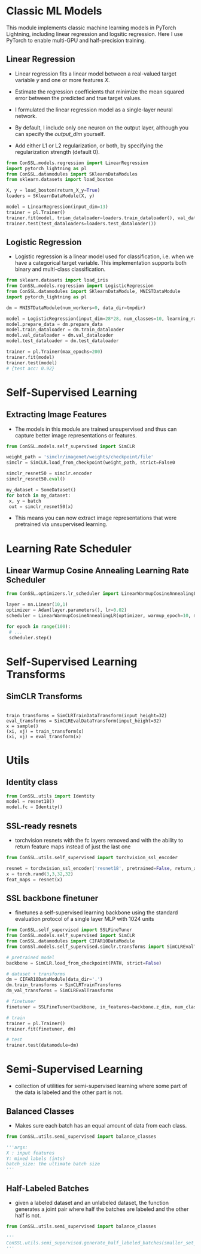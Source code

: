 # Classic ML Models
This module implements classic machine learning models in PyTorch Lightning, including linear regression and logsitic regression.
Here I use PyTorch to enable multi-GPU and half-precision training.

## Linear Regression
* Linear regression fits a linear model between a real-valued target variable *y* and one or more features *X*. 
* Estimate the regression coefficients that minimize the mean squared error between the predicted and true target values.

* I formulated the linear regression model as a single-layer neural network. 
* By default, I include only one neuron on the output layer, although you can specify the *output_dim* yourself.

* Add either L1 or L2 regularization, or both, by specifying the regularization strength (default 0).
```python
from ConSSL.models.regression import LinearRegression
import pytorch_lightning as pl
from ConSSL.datamodules import SKlearnDataModules
from sklearn.datasets import load_boston

X, y = load_boston(return_X_y=True)
loaders = SKlearnDataModule(X, y)

model = LinearRegression(input_dim=13)
trainer = pl.Trainer()
trainer.fit(model, trian_dataloader=loaders.train_dataloader(), val_dataloaders=loaders.val_dataloader())
trainer.test(test_dataloaders=loaders.test_dataloader())
```

## Logistic Regression
* Logistic regression is a linear model used for classification, i.e. when we have a categorical target variable. 
This implementation supports both binary and multi-class classification.

```python
from sklearn.datasets import load_iris
from ConSSL.models.regression import LogisticRegression
from ConSSL.datamodules import SKlearnDataModule, MNISTDataModule
import pytorch_lightning as pl

dm = MNISTDataModule(num_workers=0, data_dir=tmpdir)

model = LogisticRegression(input_dim=28*28, num_classes=10, learning_rate=0.001)
model.prepare_data = dm.prepare_data
model.train_dataloader = dm.train_dataloader
model.val_dataloader = dm.val_dataloader
model.test_dataloader = dm.test_dataloader

trainer = pl.Trainer(max_epochs=200)
trainer.fit(model)
trainer.test(model)
# {test acc: 0.92}
```

# Self-Supervised Learning
## Extracting Image Features 
* The models in this module are trained unsupervised and thus can capture better image representations or features.
```python
from ConSSL.models.self_supervised import SimCLR

weight_path = 'simclr/imagenet/weights/checkpoint/file'
simclr = SimCLR.load_from_checkpoint(weight_path, strict=False0

simclr_resnet50 = simclr.encoder
simclr_resnet50.eval()

my_dataset = SomeDataset()
for batch in my_dataset:
 x, y = batch
 out = simclr_resnet50(x)
```
* This means you can now extract image representations that were pretrained via unsupervised learning.

# Learning Rate Scheduler
## Linear Warmup Cosine Annealing Learning Rate Scheduler
```python
from ConSSL.optimizers.lr_scheduler import LinearWarmupCosineAnnealingLR

layer = nn.Linear(10,1)
optimizer = Adam(layer.parameters(), lr=0.02)
scheduler = LinearWarmupCosineAnnealingLR(optimizer, warmup_epoch=10, max_epochs=100)

for epoch in range(100):
 # ...
 scheduler.step()
 ```
 
 # Self-Supervised Learning Transforms
 ## SimCLR Transforms
 ```from ConSSL.models.self_supervised.simclr.transforms import SimCLRDTrainDataTransforms, SimCLREvalDataTransforms
 
 train_transforms = SimCLRTrainDataTransform(input_height=32)
 eval_transforms = SimCLREvalDataTransform(input_height=32)
 x = sample()
 (xi, xj) = train_transform(x)
 (xi, xj) = eval_transform(x)
```

# Utils
## Identity class 
```python
from ConSSL.utils import Identity
model = resnet18()
model.fc = Identity()
```
## SSL-ready resnets
* torchvision resnets with the fc layers removed and with the ability to return feature maps instead of just the last one 
```python
from ConSSL.utils.self_supervised import torchvision_ssl_encoder

resnet = torchvision_ssl_encoder('resnet18', pretrained=False, return_all_features_maps=True)
x = torch.rand(3,3,32,32)
feat_maps = resnet(x)
```

## SSL backbone finetuner
* finetunes a self-supervised learning backbone using the standard evaluation protocol of a single layer MLP with 1024 units
```python 
from ConSSL.self_supervised import SSLFineTuner
from ConSSL.models.self_supervised import SimCLR
from ConSSL.datamodules import CIFAR10DataModule
from ConSSl.models.self_supervised.simclr.transforms import SimCLREvalTransforms, SimCLRTrainTransforms

# pretrained model
backbone = SimCLR.load_from_checkpoint(PATH, strict=False)

# dataset + transforms
dm = CIFAR10DataModule(data_dir='.')
dm.train_transforms = SimCLRTrainTransforms
dm_val_transforms = SimCLREvalTransforms

# finetuner
finetuner = SSLFineTuner(backbone, in_features=backbone.z_dim, num_classes=backbone.num_classes)

# train
trainer = pl.Trainer()
trainer.fit(finetuner, dm)

# test
trainer.test(datamodule=dm)
```
# Semi-Supervised Learning
* collection of utilities for semi-supervised learning where some part of the data is labeled and the other part is not.
## Balanced Classes
* Makes sure each batch has an equal amount of data from each class.
```python
from ConSSL.utils.semi_supervised import balance_classes

'''args:
X : input features
Y: mixed labels (ints)
batch_size: the ultimate batch size
'''
```

## Half-Labeled Batches
* given a labeled dataset and an unlabeled dataset, the function generates a joint pair where half the batches are labeled and the other half is not.
```python
from ConSSL.utils.semi_supervised import balance_classes

'''
ConSSL.utils.semi_supervised.generate_half_labeled_batches(smaller_set_X, smaller_set_Y, larger_set_X, larger_set_Y, batch_size)
'''
```
